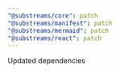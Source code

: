 ```yaml
---
"@substreams/core": patch
"@substreams/manifest": patch
"@substreams/mermaid": patch
"@substreams/react": patch
---
```


Updated dependencies
